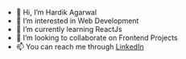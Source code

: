 - 👋 Hi, I’m Hardik Agarwal
- 👀 I’m interested in Web Development
- 🌱 I’m currently learning ReactJs
- 💞️ I’m looking to collaborate on Frontend Projects
- 📫 You can reach me through [LinkedIn](https://www.linkedin.com/in/hardik-agarwal-a11104138/) 

<!---
HardikAgrwl/HardikAgrwl is a ✨ special ✨ repository because its `README.md` (this file) appears on your GitHub profile.
You can click the Preview link to take a look at your changes.
--->
